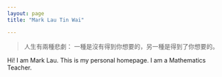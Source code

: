 ```yaml
---
layout: page
title: "Mark Lau Tin Wai"

---
```


> 人生有兩種悲劇： 一種是沒有得到你想要的，另一種是得到了你想要的。

Hi! I am Mark Lau. This is my personal homepage. I am a Mathematics Teacher.
